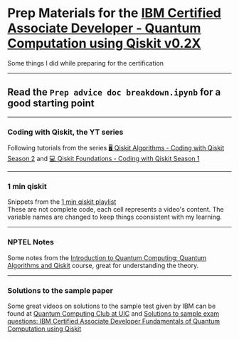 # Prep Materials for the [IBM Certified Associate Developer - Quantum Computation using Qiskit v0.2X](https://www.ibm.com/training/certification/C0010300)

Some things I did while preparing for the certification

---
## Read the `Prep advice doc breakdown.ipynb` for a good starting point
---
### Coding with Qiskit, the YT series
Following tutorials from the series [🖥 Qiskit Algorithms - Coding with Qiskit Season 2](https://youtube.com/playlist?list=PLOFEBzvs-VvrhKYASly1BXo1AdPyoCsor) and [💻 Qiskit Foundations - Coding with Qiskit Season 1](https://youtube.com/playlist?list=PLOFEBzvs-Vvp2xg9-POLJhQwtVktlYGbY)

---

### 1 min qiskit

Snippets from the [1 min qiskit playlist](https://youtube.com/playlist?list=PLOFEBzvs-VvpOCmJ9BonUhf7NYB4d1p0e)<br>
These are not complete code, each cell represents a video's content. The variable names are changed to keep things coonsistent with my learning.

---
### NPTEL Notes
Some notes from the [Introduction to Quantum Computing: Quantum Algorithms and Qiskit](https://onlinecourses.nptel.ac.in/noc21_cs103/preview) course, great for understanding the theory.

---
### Solutions to the sample paper
Some great videos on solutions to the sample test given by IBM can be found at [Quantum Computing Club at UIC](https://www.youtube.com/channel/UCjYQUc3aR0eG6wetUWm0xSw/videos) and [Solutions to sample exam questions: IBM Certified Associate Developer Fundamentals of Quantum Computation using Qiskit
](https://youtube.com/playlist?list=PLc0hCYZM3y3V9zc2Hf8QIJuA3owMW6lG9)